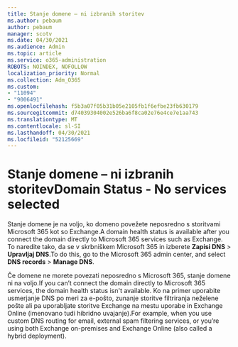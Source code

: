 ```yaml
---
title: Stanje domene – ni izbranih storitev
ms.author: pebaum
author: pebaum
manager: scotv
ms.date: 04/30/2021
ms.audience: Admin
ms.topic: article
ms.service: o365-administration
ROBOTS: NOINDEX, NOFOLLOW
localization_priority: Normal
ms.collection: Adm_O365
ms.custom:
- "11094"
- "9006491"
ms.openlocfilehash: f5b3a07f05b31b05e2105fb1f6efbe23fb630179
ms.sourcegitcommit: d74039304002e526ba6f8ca02e76e4ce7e1aa743
ms.translationtype: MT
ms.contentlocale: sl-SI
ms.lasthandoff: 04/30/2021
ms.locfileid: "52125669"
---
```

# <a name="domain-status---no-services-selected"></a><span data-ttu-id="0233c-102">Stanje domene – ni izbranih storitev</span><span class="sxs-lookup"><span data-stu-id="0233c-102">Domain Status - No services selected</span></span>

<span data-ttu-id="0233c-103">Stanje domene je na voljo, ko domeno povežete neposredno s storitvami Microsoft 365 kot so Exchange.</span><span class="sxs-lookup"><span data-stu-id="0233c-103">A domain health status is available after you connect the domain directly to Microsoft 365 services such as Exchange.</span></span> <span data-ttu-id="0233c-104">To naredite tako, da se v skrbniškem Microsoft 365 in izberete **Zapisi DNS**  >  **Upravljaj DNS**.</span><span class="sxs-lookup"><span data-stu-id="0233c-104">To do this, go to the Microsoft 365 admin center, and select **DNS records** > **Manage DNS**.</span></span>

<span data-ttu-id="0233c-105">Če domene ne morete povezati neposredno s Microsoft 365, stanje domene ni na voljo.</span><span class="sxs-lookup"><span data-stu-id="0233c-105">If you can’t connect the domain directly to Microsoft 365 services, the domain health status isn't available.</span></span> <span data-ttu-id="0233c-106">Ko na primer uporabite usmerjanje DNS po meri za e-pošto, zunanje storitve filtriranja neželene pošte ali pa uporabljate storitve Exchange na mestu uporabe in Exchange Online (imenovano tudi hibridno uvajanje).</span><span class="sxs-lookup"><span data-stu-id="0233c-106">For example, when you use custom DNS routing for email, external spam filtering services, or you’re using both Exchange on-premises and Exchange Online (also called a hybrid deployment).</span></span>

